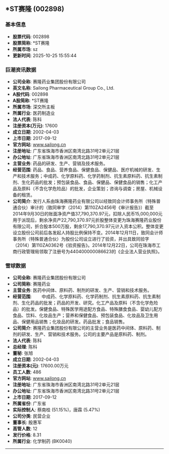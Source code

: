 ## *ST赛隆 (002898)

### 基本信息

- **股票代码**: 002898
- **股票简称**: *ST赛隆
- **所属市场**: sz
- **更新时间**: 2025-10-25 15:55:44

### 巨潮资讯数据

- **公司全称**: 赛隆药业集团股份有限公司
- **英文名称**: Sailong Pharmaceutical Group Co., Ltd.
- **A股代码**: 002898
- **A股简称**: *ST赛隆
- **所属市场**: 深交所主板
- **所属行业**: 医药制造业
- **法人代表**: 陈科
- **注册资本(万元)**: 17600
- **成立日期**: 2002-04-03
- **上市日期**: 2017-09-12
- **官方网站**: www.sailong.cn
- **注册地址**: 广东省珠海市香洲区南湾北路31号2单元21层
- **办公地址**: 广东省珠海市香洲区南湾北路31号2单元21层
- **主营业务**: 药品的研发、生产、营销及技术服务。
- **经营范围**: 药品、食品、营养食品、保健食品、保健品、医疗机械的研发、生产和技术服务；中成药、化学原料药、化学药制剂、抗生素原料药、抗生素制剂、生化药品的批发；预包装食品、食品、保健品、保健食品的销售；化工产品及原料（不含化学危险品）的批发，企业策划；咨询与调查；房屋、机械设备的租赁。
- **公司简介**: 发行人系由珠海赛隆药业有限公司以经致同会计师事务所（特殊普通合伙）审计的（致同审字（2014）第110ZA2456号《审计报告》）截至2014年9月30日的账面净资产值37,790,370.97元，扣除人民币15,000,000元用于派现后，剩余净资产22,790,370.97元折股整体变更为珠海赛隆药业股份有限公司，折合股本500万股，剩余17,790,370.97元计入资本公积。整体变更设立股份公司前后各发起人持股比例保持不变。2014年12月11日，致同会计师事务所（特殊普通合伙）为股份公司设立进行了验资，并出具致同验字（2014）第110ZA0362号《验资报告》。2014年12月22日，公司在珠海市工商行政管理局领取了注册号为440400000086623的《企业法人营业执照》。

### 雪球数据

- **公司全称**: 赛隆药业集团股份有限公司
- **公司简称**: 赛隆药业
- **主营业务**: 医药中间体、原料药、制剂的研发、生产、营销和技术服务。
- **经营范围**: 　　中成药、化学原料药、化学药制剂、抗生素原料药、抗生素制剂、生化药品的批发；药品的开发、研究。化工产品及原料（不含化学危险品）的批发。保健食品、特殊医学用途配方食品、特殊膳食食品、婴幼儿配方食品、饮料、化妆品生产；营养和保健食品、预包装食品、化妆品及卫生用品、保健用品销售；化妆品的研发。药品批发；食品销售。
- **公司简介**: 赛隆药业集团股份有限公司的主营业务是医药中间体、原料药、制剂的研发、生产、营销和技术服务。公司的主要产品是原料药、制剂。
- **法人代表**: 陈科
- **总经理**: 陈科
- **董秘**: 张旭
- **成立日期**: 2002-04-03
- **注册资本(元)**: 17600.00万元
- **员工人数**: 486
- **官方网站**: www.sailong.cn
- **注册地址**: 广东省珠海市香洲区南湾北路31号2单元21层
- **办公地址**: 广东省珠海市香洲区南湾北路31号2单元21层
- **上市日期**: 2017-09-12
- **所属省份**: 广东省
- **实际控制人**: 蔡南桂 (51.15%)，唐霖 (5.47%)
- **公司分类**: 民营企业
- **董事长**: 殷惠军
- **高管人数**: 12
- **发行价格**: 8.31
- **所属行业**: 化学制药 (BK0040)

---